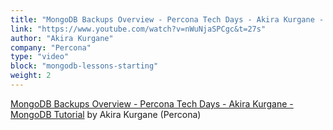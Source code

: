 ```yaml
---
title: "MongoDB Backups Overview - Percona Tech Days - Akira Kurgane - MongoDB Tutorial"
link: "https://www.youtube.com/watch?v=nWuNjaSPCgc&t=27s"
author: "Akira Kurgane"
company: "Percona"
type: "video"
block: "mongodb-lessons-starting"
weight: 2
---
```


[MongoDB Backups Overview - Percona Tech Days - Akira Kurgane - MongoDB Tutorial](https://www.youtube.com/playlist?list=PLWhC0zeznqkla9TwsihDz--n5c0Ik6YgS) by Akira Kurgane (Percona)